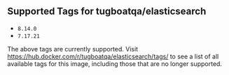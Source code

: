 ## Supported Tags for tugboatqa/elasticsearch

* `8.14.0`
* `7.17.21`

The above tags are currently supported. Visit https://hub.docker.com/r/tugboatqa/elasticsearch/tags/ to see a list of all available tags for this image, including those that are no longer supported.
